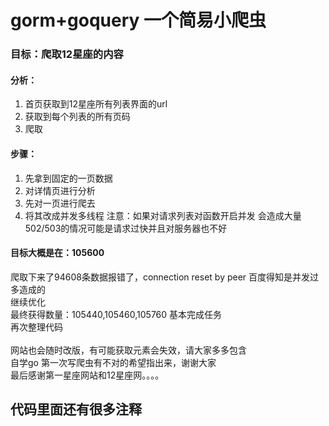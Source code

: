 
# gorm+goquery 一个简易小爬虫

### 目标：爬取12星座的内容
#### 分析：
1. 首页获取到12星座所有列表界面的url
2. 获取到每个列表的所有页码
3. 爬取
#### 步骤：
1. 先拿到固定的一页数据
2. 对详情页进行分析
3. 先对一页进行爬去
4. 将其改成并发多线程
注意：如果对请求列表对函数开启并发 会造成大量502/503的情况可能是请求过快并且对服务器也不好

#### 目标大概是在：105600
爬取下来了94608条数据报错了，connection reset by peer 百度得知是并发过多造成的<br>
继续优化<br>
最终获得数量：105440,105460,105760 基本完成任务<br>
再次整理代码<br><br>
网站也会随时改版，有可能获取元素会失效，请大家多多包含<br>
自学go 第一次写爬虫有不对的希望指出来，谢谢大家<br>
最后感谢第一星座网站和12星座网。。。。<br>

## 代码里面还有很多注释

